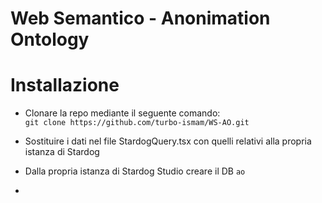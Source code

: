 # Web Semantico - Anonimation Ontology

# Installazione

- Clonare la repo mediante il seguente comando:  
` git clone https://github.com/turbo-ismam/WS-AO.git `

- Sostituire i dati nel file StardogQuery.tsx con quelli relativi alla propria istanza di Stardog

- Dalla propria istanza di Stardog Studio creare il DB `ao`

- 
